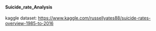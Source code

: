#### Suicide_rate_Analysis

kaggle dataset:
https://www.kaggle.com/russellyates88/suicide-rates-overview-1985-to-2016
